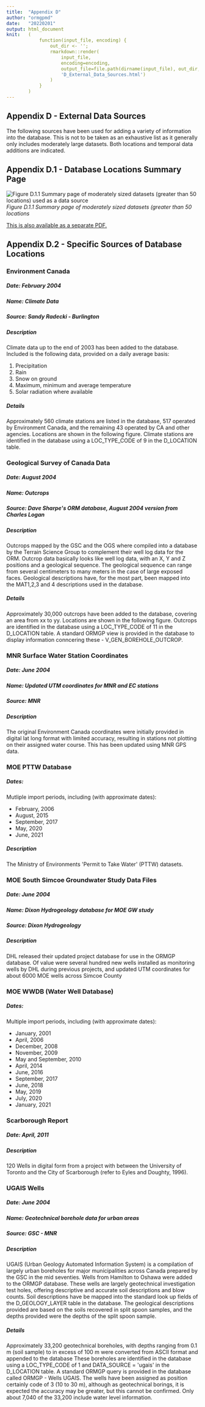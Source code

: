 ```yaml
---
title:  "Appendix D"
author: "ormgpmd"
date:   "20220201"
output: html_document
knit:   (
            function(input_file, encoding) {
                out_dir <- '';
                rmarkdown::render(
                    input_file,
                    encoding=encoding,
                    output_file=file.path(dirname(input_file), out_dir,
                    'D_External_Data_Sources.html')
                )
            }
        )
---
```


## Appendix D - External Data Sources

The following sources have been used for adding a variety of information into
the database.  This is not to be taken as an exhaustive list as it generally
only includes moderately large datasets.  Both locations and temporal data
additions are indicated.

## Appendix D.1 - Database Locations Summary Page

![Figure D.1.1 Summary page of moderately sized datasets (greater than 50 locations) used as a data source](t_d_01_01.jpg)
*Figure D.1.1 Summary page of moderately sized datasets (greater than 50
locations*

[This is also available as a separate PDF.](./DDS_Locations.pdf)

## Appendix D.2 - Specific Sources of Database Locations

### Environment Canada

##### Date: February 2004
##### Name: Climate Data
##### Source: Sandy Radecki - Burlington

##### Description 

Climate data up to the end of 2003 has been added to the database.  Included
is the following data, provided on a daily average basis:

1.	Precipitation
2.	Rain
3.	Snow on ground
4.	Maximum, minimum and average temperature
5.	Solar radiation where available

##### Details	

Approximately 560 climate stations are listed in the database, 517 operated by Environment Canada, and the remaining 43 operated by CA and other agencies.  Locations are shown in the following figure.  Climate stations are identified in the database using a LOC_TYPE_CODE of 9 in the D_LOCATION table.  

### Geological Survey of Canada Data

##### Date: August 2004
##### Name: Outcrops
##### Source: Dave Sharpe's ORM database, August 2004 version from Charles Logan

##### Description	

Outcrops mapped by the GSC and the OGS where compiled into a database by the Terrain Science Group to complement their well log data for the ORM.  Outcrop data basically looks like well log data, with an X, Y and Z positions and a geological sequence.  The geological sequence can range from several centimeters to many meters in the case of large exposed faces.  Geological descriptions have, for the most part, been mapped into the MAT1,2,3 and 4 descriptions used in the database.

##### Details	

Approximately 30,000 outcrops have been added to the database, covering an
area from xx to yy.  Locations are shown in the following figure.  Outcrops
are identified in the database using a LOC_TYPE_CODE of 11 in the D_LOCATION
table.  A standard ORMGP view is provided in the database to display
information conncering these - V_GEN_BOREHOLE_OUTCROP.

### MNR Surface Water Station Coordinates

##### Date: June 2004
##### Name: Updated UTM coordinates for MNR and EC stations
##### Source: MNR

##### Description	

The original Environment Canada coordinates were initially provided in digital lat long format with limited accuracy, resulting in stations not plotting on their assigned water course.  This has been updated using MNR GPS data.

### MOE PTTW Database

##### Dates:

Mutliple import periods, including (with approximate dates):

* February, 2006
* August, 2015
* September, 2017
* May, 2020
* June, 2021

##### Description

The Ministry of Environments 'Permit to Take Water' (PTTW) datasets.

### MOE South Simcoe Groundwater Study Data Files

##### Date: June 2004
##### Name: Dixon Hydrogeology database for MOE GW study
##### Source: Dixon Hydrogeology

##### Description

DHL released their updated project database for use in the ORMGP database.  Of value were several hundred new wells installed as monitoring wells by DHL during previous projects, and updated UTM coordinates for about 6000 MOE wells across Simcoe County

### MOE WWDB (Water Well Database)

##### Dates:

Multiple import periods, including (with approximate dates):

* January, 2001
* April, 2006
* December, 2008
* November, 2009
* May and September, 2010
* April, 2014
* June, 2016
* September, 2017
* June, 2018
* May, 2019
* July, 2020
* January, 2021

### Scarborough Report

##### Date: April, 2011

##### Description

120 Wells in digital form from a project with between the University of
Toronto and the City of Scarborough (refer to Eyles and Doughty, 1996).

### UGAIS Wells

##### Date: June 2004
##### Name: Geotechnical borehole data for urban areas
##### Source: GSC - MNR

##### Description	

UGAIS (Urban Geology Automated Information System) is a compilation of largely urban boreholes for major municipalities across Canada prepared by the GSC in the mid seventies.   Wells from Hamilton to Oshawa were added to the ORMGP database.  These wells are largely geotechnical investigation test holes, offering descriptive and accurate soil descriptions and blow counts.  Soil descriptions have be mapped into the standard look up fields of the D_GEOLOGY_LAYER table in the database.  The geological descriptions provided are based on the soils recovered in split spoon samples, and the depths provided were the depths of the split spoon sample.  

##### Details	

Approximately 33,200 geotechnical boreholes, with depths ranging from 0.1 m (soil sample) to in excess of 100 m were converted from ASCII format and appended to the database  These boreholes are identified in the database using a LOC_TYPE_CODE of 1 and DATA_SOURCE = 'ugais' in the D_LOCATION table.  A standard ORMGP query is provided in the database called ORMGP - Wells UGAIS.  The wells have been assigned as position certainly code of 3 (10 to 30 m), although as geotechnical borings, it is expected the accuracy may be greater, but this cannot be confirmed.  Only about 7,040 of the 33,200 include water level information.


